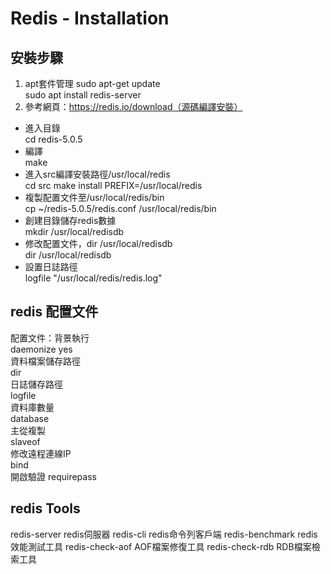 # Redis - Installation  
## 安裝步驟  
1. apt套件管理
sudo apt-get update  
sudo apt install redis-server
2. 參考網頁：https://redis.io/download（源碼編譯安裝）  
- 進入目錄  
cd redis-5.0.5
- 編譯  
make
- 進入src編譯安裝路徑/usr/local/redis  
cd src
make install PREFIX=/usr/local/redis
- 複製配置文件至/usr/local/redis/bin  
cp ~/redis-5.0.5/redis.conf /usr/local/redis/bin
- 創建目錄儲存redis數據  
mkdir /usr/local/redisdb
- 修改配置文件，dir /usr/local/redisdb  
dir /usr/local/redisdb
- 設置日誌路徑  
logfile "/usr/local/redis/redis.log"  

## redis 配置文件
配置文件：背景執行  
daemonize yes  
資料檔案儲存路徑  
dir  
日誌儲存路徑  
logfile  
資料庫數量  
database  
主從複製  
slaveof  
修改遠程連線IP  
bind  
開啟驗證
requirepass  

## redis Tools
redis-server redis伺服器
redis-cli redis命令列客戶端
redis-benchmark redis效能測試工具
redis-check-aof AOF檔案修復工具
redis-check-rdb RDB檔案檢索工具 